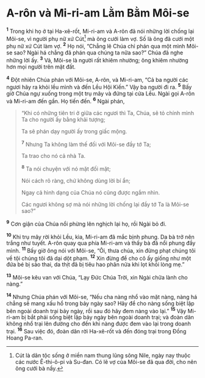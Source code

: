 # A-rôn và Mi-ri-am Lằm Bằm Môi-se
<sup><b>1</b></sup> Trong khi họ ở tại Ha-xê-rốt, Mi-ri-am và A-rôn đã nói những lời chống lại Môi-se, vì người phụ nữ xứ Cút[^1] mà ông cưới làm vợ. Số là ông đã cưới một phụ nữ xứ Cút làm vợ. <sup><b>2</b></sup> Họ nói, “Chẳng lẽ Chúa chỉ phán qua một mình Môi-se sao? Ngài há chẳng đã phán qua chúng ta nữa sao?” Chúa đã nghe những lời ấy. <sup><b>3</b></sup> Vả, Môi-se là người rất khiêm nhường; ông khiêm nhường hơn mọi người trên mặt đất.

<sup><b>4</b></sup> Ðột nhiên Chúa phán với Môi-se, A-rôn, và Mi-ri-am, “Cả ba người các ngươi hãy ra khỏi lều mình và đến Lều Hội Kiến.” Vậy ba người đi ra. <sup><b>5</b></sup> Bấy giờ Chúa ngự xuống trong một trụ mây và đứng tại cửa Lều. Ngài gọi A-rôn và Mi-ri-am đến gần. Họ tiến đến. <sup><b>6</b></sup> Ngài phán,


> “Khi có những tiên tri ở giữa các ngươi thì Ta, Chúa, sẽ tỏ chính mình Ta cho người ấy bằng khải tượng;
> 
> Ta sẽ phán dạy người ấy trong giấc mộng.
> 
> <sup><b>7</b></sup> Nhưng Ta không làm thế đối với Môi-se đầy tớ Ta;
> 
> Ta trao cho nó cả nhà Ta.
> 
> <sup><b>8</b></sup> Ta nói chuyện với nó mặt đối mặt;
> 
> Nói cách rõ ràng, chứ không dùng lời bí ẩn;
> 
> Ngay cả hình dạng của Chúa nó cũng được ngắm nhìn.
> 
> Các ngươi không sợ mà nói những lời chống lại đầy tớ Ta là Môi-se sao?”
>

<sup><b>9</b></sup> Cơn giận của Chúa nổi phừng lên nghịch lại họ, rồi Ngài bỏ đi.

<sup><b>10</b></sup> Khi trụ mây rời khỏi Lều, kìa, Mi-ri-am đã mắc bịnh phung. Da bà trở nên trắng như tuyết. A-rôn quay qua phía Mi-ri-am và thấy bà đã nổi phung đầy mình. <sup><b>11</b></sup> Bấy giờ ông nói với Môi-se, “Ôi, thưa chúa, xin đừng phạt chúng tôi về tội chúng tôi đã dại dột phạm. <sup><b>12</b></sup> Xin đừng để cho cô ấy giống như một đứa bé bị sảo thai, da thịt đã bị tiêu hao phân nửa khi lọt khỏi lòng mẹ.”

<sup><b>13</b></sup> Môi-se kêu van với Chúa, “Lạy Ðức Chúa Trời, xin Ngài chữa lành cho nàng.”

<sup><b>14</b></sup> Nhưng Chúa phán với Môi-se, “Nếu cha nàng nhổ vào mặt nàng, nàng há chẳng sẽ mang xấu hổ trong bảy ngày sao? Hãy để cho nàng sống biệt lập bên ngoài doanh trại bảy ngày, rồi sau đó hãy đem nàng vào lại.” <sup><b>15</b></sup> Vậy Mi-ri-am bị bắt phải sống biệt lập bảy ngày bên ngoài doanh trại; và đoàn dân không nhổ trại lên đường cho đến khi nàng được đem vào lại trong doanh trại. <sup><b>16</b></sup> Sau việc đó, đoàn dân rời Ha-xê-rốt và đến đóng trại trong Ðồng Hoang Pa-ran.

[^1]: Cút là dân tộc sống ở miền nam thung lũng sông Nile, ngày nay thuộc các nước Ê-thi-ô-pi và Su-đan. Có lẽ vợ của Môi-se đã qua đời, cho nên ông cưới bà nầy.